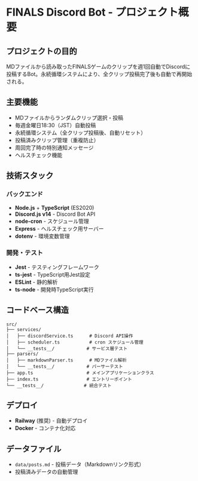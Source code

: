 # FINALS Discord Bot - プロジェクト概要

## プロジェクトの目的
MDファイルから読み取ったFINALSゲームのクリップを週1回自動でDiscordに投稿するBot。永続循環システムにより、全クリップ投稿完了後も自動で再開始される。

## 主要機能
- MDファイルからランダムクリップ選択・投稿
- 毎週金曜日18:30（JST）自動投稿
- 永続循環システム（全クリップ投稿後、自動リセット）
- 投稿済みクリップ管理（重複防止）
- 周回完了時の特別通知メッセージ
- ヘルスチェック機能

## 技術スタック
### バックエンド
- **Node.js** + **TypeScript** (ES2020)
- **Discord.js v14** - Discord Bot API
- **node-cron** - スケジュール管理
- **Express** - ヘルスチェック用サーバー
- **dotenv** - 環境変数管理

### 開発・テスト
- **Jest** - テスティングフレームワーク
- **ts-jest** - TypeScript用Jest設定
- **ESLint** - 静的解析
- **ts-node** - 開発時TypeScript実行

## コードベース構造
```
src/
├── services/
│   ├── discordService.ts      # Discord API操作
│   ├── scheduler.ts           # cron スケジュール管理
│   └── __tests__/            # サービス層テスト
├── parsers/
│   ├── markdownParser.ts      # MDファイル解析
│   └── __tests__/            # パーサーテスト
├── app.ts                    # メインアプリケーションクラス
├── index.ts                  # エントリーポイント
└── __tests__/               # 統合テスト
```

## デプロイ
- **Railway** (推奨) - 自動デプロイ
- **Docker** - コンテナ化対応

## データファイル
- `data/posts.md` - 投稿データ（Markdownリンク形式）
- 投稿済みデータの自動管理